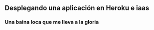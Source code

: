 ## Desplegando una aplicación en Heroku e iaas









### Una baina loca que me lleva a la gloria
